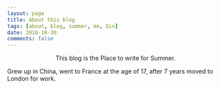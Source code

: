 ```yaml
---
layout: page
title: About this blog
tags: [about, blog, summer, me, Qin]
date: 2016-10-30
comments: false
---
```

    
<center> This blog is the Place to write for Summer. </center>

Grew up in China, went to France at the age of 17, after 7 years moved to London for work.
